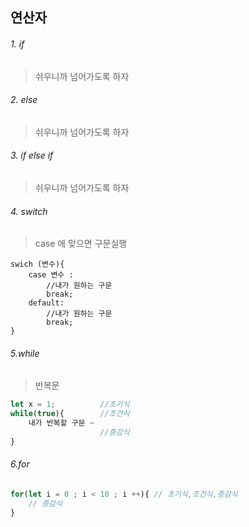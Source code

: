 ## 연산자
###### 1. if
>쉬우니까 넘어가도록 하자
###### 2. else
>쉬우니까 넘어가도록 하자
###### 3. if else if
>쉬우니까 넘어가도록 하자
###### 4. switch
>case 에 맞으면 구문실행 
```javscript
swich (변수){
    case 변수 :
        //내가 원하는 구문
        break;
    default:
        //내가 원하는 구문
        break;
}
```
###### 5.while
>반복문
```javascript
let x = 1;          //초기식
while(true){        //조건식
    내가 반복할 구문 ~  
                    //증감식
}
```
###### 6.for
```javascript
for(let i = 0 ; i < 10 ; i ++){ // 초기식,조건식,증감식
    // 증감식
}
 
```
